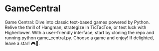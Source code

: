 # GameCentral
Game Central: Dive into classic text-based games powered by Python. Relive the thrill of Hangman, strategize in TicTacToe, or test luck with Higherlower. With a user-friendly interface, start by cloning the repo and running python game_central.py. Choose a game and enjoy! If delighted, leave a star! 🎮🌟.
